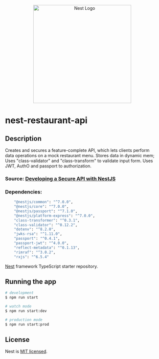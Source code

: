 <p align="center">
  <a href="http://nestjs.com/" target="blank"><img src="https://nestjs.com/img/logo_text.svg" width="320" alt="Nest Logo" /></a>
</p>

[travis-image]: https://api.travis-ci.org/nestjs/nest.svg?branch=master
[travis-url]: https://travis-ci.org/nestjs/nest
[linux-image]: https://img.shields.io/travis/nestjs/nest/master.svg?label=linux
[linux-url]: https://travis-ci.org/nestjs/nest

# nest-restaurant-api

## Description

Creates and secures a feature-complete API, which lets clients perform data operations on a mock restaurant menu.
Stores data in dynamic mem;
Uses "class-validator" and "class-transform" to validate input form.
Uses JWT, AuthO and passport to authorization.

  ### Source: [Developing a Secure API with NestJS](https://auth0.com/blog/developing-a-secure-api-with-nestjs-getting-started/?_ga=2.105622219.934537212.1604081434-2088793735.1604081433)
  
  ### Dependencies:
```bash
    "@nestjs/common": "^7.0.0",
    "@nestjs/core": "^7.0.0",
    "@nestjs/passport": "^7.1.0",
    "@nestjs/platform-express": "^7.0.0",
    "class-transformer": "^0.3.1",
    "class-validator": "^0.12.2",
    "dotenv": "^8.2.0",
    "jwks-rsa": "^1.11.0",
    "passport": "^0.4.1",
    "passport-jwt": "^4.0.0",
    "reflect-metadata": "^0.1.13",
    "rimraf": "^3.0.2",
    "rxjs": "^6.5.4"
```
  
[Nest](https://github.com/nestjs/nest) framework TypeScript starter repository.

## Running the app

```bash
# development
$ npm run start

# watch mode
$ npm run start:dev

# production mode
$ npm run start:prod
```
## License

  Nest is [MIT licensed](LICENSE).

